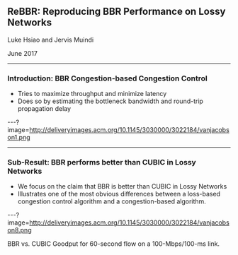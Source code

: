 ## ReBBR: Reproducing BBR Performance on Lossy Networks

Luke Hsiao and Jervis Muindi

June 2017

---

### Introduction: BBR Congestion-based Congestion Control

* Tries to maximize throughput and minimize latency
* Does so by estimating the bottleneck bandwidth and round-trip propagation
  delay

---?image=http://deliveryimages.acm.org/10.1145/3030000/3022184/vanjacobson1.png


---

### Sub-Result: BBR performs better than CUBIC in Lossy Networks
* We focus on the claim that BBR is better than CUBIC in Lossy Networks
* Illustrates one of the most obvious differences between a loss-based
  congestion control algorithm and a congestion-based algorithm.

---?image=http://deliveryimages.acm.org/10.1145/3030000/3022184/vanjacobson8.png

BBR vs. CUBIC Goodput for 60-second flow on a 100-Mbps/100-ms link.

